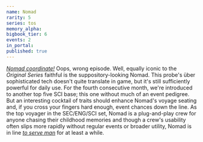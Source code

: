 ```yaml
---
name: Nomad
rarity: 5
series: tos
memory_alpha:
bigbook_tier: 6
events: 2
in_portal:
published: true
---
```


[_Nomad coordinate!_](https://www.youtube.com/watch?v=EzVxsYzXI_Y) Oops, wrong episode. Well, equally iconic to the _Original Series_ faithful is the suppository-looking Nomad. This probe's über sophisticated tech doesn't quite translate in game, but it's still sufficiently powerful for daily use. For the fourth consecutive month, we're introduced to another top five SCI base; this one without much of an event pedigree. But an interesting cocktail of traits should enhance Nomad's voyage seating and, if you cross your fingers hard enough, event chances down the line. As the top voyager in the SEC/ENG/SCI set, Nomad is a plug-and-play crew for anyone chasing their childhood memories and though a crew's usability often slips more rapidly without regular events or broader utility, Nomad is in line [_to serve man_](https://www.youtube.com/watch?v=dk01eeKMD_I) for at least a while.
